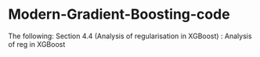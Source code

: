 # Modern-Gradient-Boosting-code

The following:
  Section 4.4 (Analysis of regularisation in XGBoost) : Analysis of reg in XGBoost
